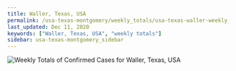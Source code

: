 ```yaml
---
title: Waller, Texas, USA
permalink: /usa-texas-montgomery/weekly_totals/usa-texas-waller-weekly_totals.html
last_updated: Dec 11, 2020
keywords: ["Waller, Texas, USA", "weekly totals"]
sidebar: usa-texas-montgomery_sidebar
---
```


![Weekly Totals of Confirmed Cases for Waller, Texas, USA](/covid_tracker/images/graphs/usa-texas-waller-weekly_totals_graph.png)
